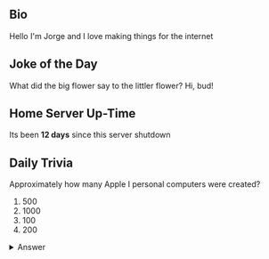 ## Bio

Hello I'm Jorge and I love making things for the internet

## Joke of the Day

What did the big flower say to the littler flower? Hi, bud!

## Home Server Up-Time

Its been **12 days** since this server shutdown


## Daily Trivia

Approximately how many Apple I personal computers were created?
 1. 500
 2. 1000
 3. 100
 4. 200

<details>
  <summary>Answer</summary>
  200
</details>
